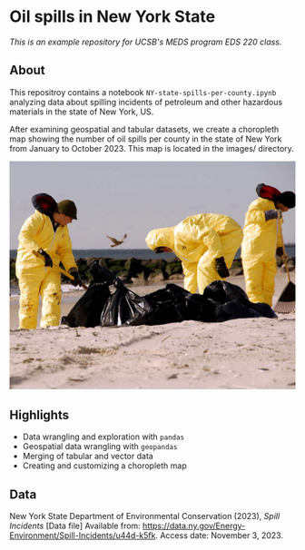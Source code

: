 # Oil spills in New York State
*This is an example repository for UCSB's MEDS program EDS 220 class.*

## About
This repositroy contains a notebook `NY-state-spills-per-county.ipynb` analyzing data about spilling incidents of petroleum and other hazardous materials in the state of New York, US.

After examining geospatial and tabular datasets, we create a choropleth map showing the number of oil spills per county in the state of New York from January to October 2023.
This map is located in the images/ directory.

![Workers from the Miller Environmental Group (MEG) dispose of oil particles from a 500 gallon oil spill near Jones Beach, N.Y., Friday, Nov. 23, 2007.](/images/oil-spill.jpg)


## Highlights

- Data wrangling and exploration with `pandas`
- Geospatial data wrangling with `geopandas`
- Merging of tabular and vector data
- Creating and customizing a choropleth map

## Data
New York State Department of Environmental Conservation (2023), *Spill Incidents* [Data file] Available from: https://data.ny.gov/Energy-Environment/Spill-Incidents/u44d-k5fk. Access date: November 3, 2023.



